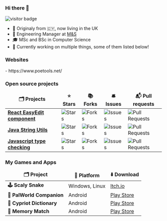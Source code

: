 <h3>Hi there 👋</h3>

<span><img src="https://visitor-badge.laobi.icu/badge?page_id=giorgosart" alt="visitor badge"/></span>

- 📍 Originaly from 🇨🇾, now living in the UK	
- 💼 Engineering Manager at [M&S](https://github.com/DigitalInnovation)
- 🎓 MSc and BSc in Computer Science
- 🔭 Currently working on multiple things, some of them listed below!

<h3>Websites</h3>
- https://www.poetools.net/

<h3>Open source projects</h3>
<table>
  <thead align="center">
    <tr border: none;>
      <td><b>🗂️ Projects</b></td>
      <td><b>⭐ Stars</b></td>
      <td><b>📚 Forks</b></td>
      <td><b>🛎 Issues</b></td>
      <td><b>📬 Pull requests</b></td>
    </tr>
  </thead>
  <tbody>
    <tr>
      <td><a href="https://github.com/giorgosart/react-easy-edit"><b>React EasyEdit component</b></a></td>
      <td><img alt="Stars" src="https://img.shields.io/github/stars/giorgosart/react-easy-edit?style=flat-square&labelColor=343b41"/></td>
      <td><img alt="Forks" src="https://img.shields.io/github/forks/giorgosart/react-easy-edit?style=flat-square&labelColor=343b41"/></td>
      <td><img alt="Issues" src="https://img.shields.io/github/issues/giorgosart/react-easy-edit?style=flat-square&labelColor=343b41"/></td>
      <td><img alt="Pull Requests" src="https://img.shields.io/github/issues-pr/giorgosart/react-easy-edit?style=flat-square&labelColor=343b41"/></td>
    </tr>
    <tr>
      <td><a href="https://github.com/giorgosart/java-string-utils"><b>Java String Utils</b></a></td>
      <td><img alt="Stars" src="https://img.shields.io/github/stars/giorgosart/java-string-utils?style=flat-square&labelColor=343b41"/></td>
      <td><img alt="Forks" src="https://img.shields.io/github/forks/giorgosart/java-string-utils?style=flat-square&labelColor=343b41"/></td>
      <td><img alt="Issues" src="https://img.shields.io/github/issues/giorgosart/java-string-utils?style=flat-square&labelColor=343b41"/></td>
      <td><img alt="Pull Requests" src="https://img.shields.io/github/issues-pr/giorgosart/java-string-utils?style=flat-square&labelColor=343b41"/></td>
    </tr>
    <tr>
      <td><a href="https://github.com/giorgosart/strong-typed"><b>Javascript type checking</b></a></td>
      <td><img alt="Stars" src="https://img.shields.io/github/stars/giorgosart/strong-typed?style=flat-square&labelColor=343b41"/></td>
      <td><img alt="Forks" src="https://img.shields.io/github/forks/giorgosart/strong-typed?style=flat-square&labelColor=343b41"/></td>
      <td><img alt="Issues" src="https://img.shields.io/github/issues/giorgosart/strong-typed?style=flat-square&labelColor=343b41"/></td>
      <td><img alt="Pull Requests" src="https://img.shields.io/github/issues-pr/giorgosart/strong-typed?style=flat-square&labelColor=343b41"/></td>
    </tr>
  </tbody>
</table>

<h3>My Games and Apps</h3>
<table>
  <thead align="center">
    <tr border: none;>
      <td><b>🗂️ Project</b></td>
      <td><b>📡 Platform</b></td>
      <td><b>⬇️ Download</b></td>      
    </tr>
  </thead>
  <tbody>
    <tr>
      <td><b>🕹️ Scaly Snake</b></td>
      <td>Windows, Linux</td>
      <td><a href="https://giorgosart.itch.io/scaly-snake/devlog/643971/scaly-snake-is-live" target="_blank">Itch.io</a></td>
    </tr>
    <tr>
      <td><b>📱 PalWorld Companion</b></a></td>
      <td>Android</td>
      <td><a href="https://play.google.com/store/apps/details?id=uk.co.artemiou.palcompanion" target="_blank">Play Store</a></td>
    </tr>
    <tr>
      <td><b>📱 Cypriot Dictionary</b></a></td>
      <td>Android</td>
      <td><a href="https://play.google.com/store/apps/details?id=uk.co.artemiou.cypriotdictionary" target="_blank">Play Store</a></td>
    </tr>
    <tr>
      <td><b>📱 Memory Match</b></td>
      <td>Android</td>
      <td><a href="https://play.google.com/store/apps/details?id=uk.co.artemiou.memorymatch" target="_blank">Play Store</a></td>
    </tr>
  </tbody>
</table>

